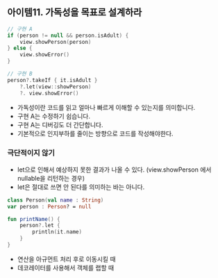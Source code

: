 ## 아이템11. 가독성을 목표로 설계하라
```kotlin
// 구현 A
if (person != null && person.isAdult) {
	view.showPerson(person)
} else {
	view.showError()
}

// 구현 B
person?.takeIf { it.isAdult }
	?.let(view::showPerson)
    ?. view.showError()
````
- 가독성이란 코드를 읽고 얼마나 빠르게 이해할 수 있는지를 의미합니다.
- 구현 A는 수정하기 쉽습니다.
- 구현 A는 디버깅도 더 간단합니다.
- 기본적으로 인지부하를 줄이는 방향으로 코드를 작성해야한다.

### 극단적이지 않기
- let으로 인해서 예상하지 못한 결과가 나올 수 있다. (view.showPerson 에서 nullable을 리턴하는 경우)
- let은 절대로 쓰면 안 된다를 의미하는 바는 아니다.
```kotlin
class Person(val name : String)
var person : Person? = null

fun printName() {
	person?.let {
    	println(it.name)
    }
}
````
- 연산을 아규먼트 처리 후로 이동시킬 때
- 데코레이터를 사용해서 객체를 랩할 때